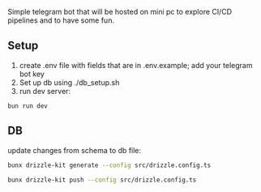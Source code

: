 Simple telegram bot that will be hosted on mini pc to explore CI/CD pipelines and to have some fun.

## Setup

1. create .env file with fields that are in .env.example; add your telegram bot key
2. Set up db using ./db_setup.sh
3. run dev server:

```
bun run dev
```

## DB

update changes from schema to db file:

```bash
bunx drizzle-kit generate --config src/drizzle.config.ts
```

```bash
bunx drizzle-kit push --config src/drizzle.config.ts
```